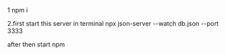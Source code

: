 1 npm i

2.first start this server in terminal
npx json-server --watch db.json --port 3333

after then 
start npm
